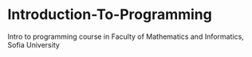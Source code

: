 # Introduction-To-Programming
Intro to programming course in Faculty of Mathematics and Informatics, Sofia University
